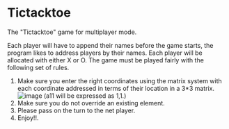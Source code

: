 # Tictacktoe
The "Tictacktoe" game for multiplayer mode.

Each player will have to append their names before the game starts, the program likes to address players by their names. Each player will be allocated with either X or O. The game must be played fairly with the following set of rules.
1. Make sure you enter the right coordinates using the matrix system with each coordinate addressed in terms of their location in a 3*3 matrix.
![image](https://user-images.githubusercontent.com/84078234/124158685-d86fad80-dab7-11eb-9b66-42db96998318.png)
(a11 will be expressed as 1,1.)
3. Make sure you do not override an existing element.
4. Please pass on the turn to the net player.
5. Enjoy!!.
